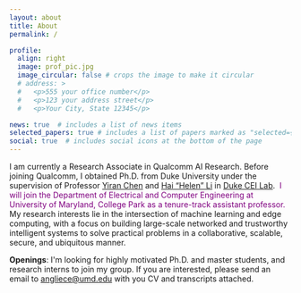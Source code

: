 ```yaml
---
layout: about
title: About
permalink: /

profile:
  align: right
  image: prof_pic.jpg
  image_circular: false # crops the image to make it circular
  # address: >
  #   <p>555 your office number</p>
  #   <p>123 your address street</p>
  #   <p>Your City, State 12345</p>

news: true  # includes a list of news items
selected_papers: true # includes a list of papers marked as "selected={true}"
social: true  # includes social icons at the bottom of the page
---
```


I am currently a Research Associate in Qualcomm AI Research. Before joining Qualcomm, I obtained Ph.D. from Duke University under the supervision of Professor [Yiran Chen](https://ece.duke.edu/faculty/yiran-chen) and [Hai “Helen” Li](https://ece.duke.edu/faculty/hai-helen-li) in [Duke CEI Lab](http://cei.pratt.duke.edu/). <span style="color:purple"> I will join the Department of Electrical and Computer Engineering at University of Maryland, College Park as a tenure-track assistant professor.</span> My research interests lie in the intersection of machine learning and edge computing, with a focus on building large-scale networked and trustworthy intelligent systems to solve practical problems in a collaborative, scalable, secure, and ubiquitous manner. 

**Openings**: I'm looking for highly motivated Ph.D. and master students, and research interns to join my group. If you are interested, please send an email to [angliece@umd.edu](mailto:angliece@umd.edu) with you CV and transcripts attached.

